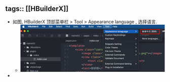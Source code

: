 tags:: [[HBuilderX]]
---

- 如图, HBuilderX 顶部菜单栏 > Tool > Appearance language , 选择语言.
	- ![image.png](../assets/image_1743773001467_0.png)
-
